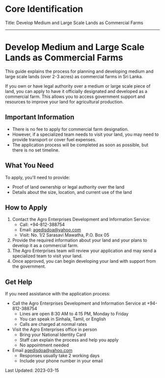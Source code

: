# Core Identification
Title: Develop Medium and Large Scale Lands as Commercial Farms

---
# Develop Medium and Large Scale Lands as Commercial Farms

This guide explains the process for planning and developing medium and large scale lands (over 2-3 acres) as commercial farms in Sri Lanka.

If you own or have legal authority over a medium or large scale piece of land, you can apply to have it officially designated and developed as a commercial farm. This allows you to access government support and resources to improve your land for agricultural production.

## Important Information

- There is no fee to apply for commercial farm designation.
- However, if a specialized team needs to visit your land, you may need to provide transport or cover fuel expenses.
- The application process will be completed as soon as possible, but there is no set timeline.

## What You Need

To apply, you'll need to provide:
- Proof of land ownership or legal authority over the land
- Details about the size, location, and current use of the land

## How to Apply

1. Contact the Agro Enterprises Development and Information Service:
   - Call: +94-812-388754
   - Email: agedisdoa@yahoo.com
   - Visit: No. 1/2 Sarasavi Mawatha, P.O. Box 05
2. Provide the required information about your land and your plans to develop it as a commercial farm.
3. The Agro Enterprises team will review your application and may send a specialized team to visit your land.
4. Once approved, you can begin developing your land with support from the government.

## Get Help

If you need assistance with the application process:

- Call the Agro Enterprises Development and Information Service at +94-812-388754
  - Lines are open 8:30 AM to 4:15 PM, Monday to Friday
  - You can speak in Sinhala, Tamil, or English
  - Calls are charged at normal rates
- Visit the Agro Enterprises office in person
  - Bring your National Identity Card
  - Staff can explain the process and help you apply
  - No appointment needed
- Email agedisdoa@yahoo.com
  - Responses usually take 2 working days
  - Include your phone number in your email

Last Updated: 2023-03-15